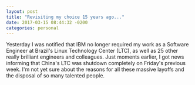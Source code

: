 ```yaml
---
layout: post
title: "Revisiting my choice 15 years ago..."
date: 2017-03-15 08:44:32 -0200
categories: personal
---
```

Yesterday I was notified that IBM no longer required my work as a Software Engineer at Brazil's Linux Technology Center (LTC), as well as 25 other really brilliant engineers and colleagues. Just moments earlier, I got news informing that China's LTC was shutdown completely on Friday's previous week. I'm not yet sure about the reasons for all these massive layoffs and the disposal of so many talented people.

